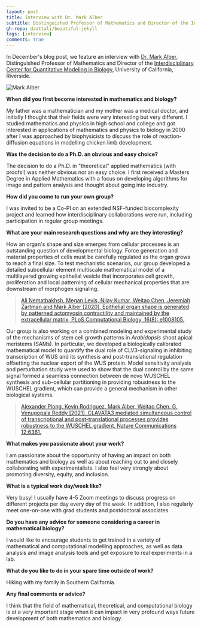 ```yaml
---
layout: post
title: Interview with Dr. Mark Alber
subtitle: Distinguished Professor of Mathematics and Director of the Interdisciplinary Center for Quantitative Modeling in Biology, University of California, Riverside
gh-repo: daattali/beautiful-jekyll
tags: [interview]
comments: true
---
```


In December's blog post, we feature an interview with [Dr. Mark Alber](https://profiles.ucr.edu/app/home/profile/malber), Distinguished Professor of Mathematics and Director of the [Interdisciplinary Center for Quantitative Modeling in Biology](https://icqmb.ucr.edu), University of California, Riverside.

<img src="https://smb-celldevbio.github.io/uploads/blog_images/albert/ImageAlber.jpg" alt="Mark Alber" style="display: block; margin-left: auto; margin-right: auto;" />

**When did you first become interested in mathematics and biology?**

My father was a mathematician and my mother was a medical doctor, and initially I thought that
their fields were very interesting but very different. I studied mathematics and physics in high school and college and got interested in applications of mathematics and physics to biology in 2000 after I was approached by biophysicists to discuss the role of reaction-diffusion equations in modelling chicken limb development.

**Was the decision to do a Ph.D. an obvious and easy choice?**

The decision to do a Ph.D. in "theoretical" applied mathematics (with proofs!) was neither obvious nor an easy choice. I first received a Masters Degree in Applied Mathematics with a focus on developing algorithms for image and pattern analysis and thought about going into industry.  

**How did you come to run your own group?**

I was invited to be a Co-PI on an extended NSF-funded biocomplexity project and learned how interdisciplinary collaborations were run, including participation in regular group meetings. 

**What are your main research questions and why are they interesting?**

How an organ's shape and size emerges from cellular processes is an outstanding question of developmental biology.  Force generation and material properties of cells must be carefully regulated as the organ grows to reach a final size. To test mechanistic scenarios, our group developed a detailed subcellular element multiscale mathematical model of a multilayered growing epithelial vesicle that incorporates cell growth, proliferation and local patterning of cellular mechanical properties that are downstream of morphogen signaling.

> [Ali Nematbakhsh, Megan Levis, Nilay Kumar, Weitao Chen, Jeremiah Zartman and Mark Alber [2020], Epithelial organ shape is generated by patterned actomyosin contractility and maintained by the extracellular matrix, PLoS Computational Biology, 16(8): e1008105.](https://doi.org/10.1371/journal.pcbi.1008105)

Our group is also working on a combined modeling and experimental study of the mechanisms of stem cell growth patterns in _Arabidopsis_ shoot apical meristems (SAMs). In particular, we developed a biologically calibrated mathematical model to quantify the dual role of CLV3-signaling in inhibiting transcription of WUS and its synthesis and post-translational regulation offsetting the nuclear export of the WUS protein. Model sensitivity analysis and perturbation study were used to show that the dual control by the same signal formed a seamless connection between de novo WUSCHEL synthesis and sub-cellular partitioning in providing robustness to the WUSCHEL gradient, which can provide a general mechanism in other biological systems. 
 
> [Alexander Plong, Kevin Rodriguez, Mark Alber, Weitao Chen, G. Venugopala Reddy [2021], CLAVATA3 mediated simultaneous control of transcriptional and post-translational processes provides robustness to the WUSCHEL gradient, Nature Communications 12:6361.](https://doi.org/10.1038/s41467-021-26586-0)

**What makes you passionate about your work?**

I am passionate about the opportunity of having an impact on both mathematics and biology as well as about reaching out to and closely collaborating with experimentalists. I also feel very strongly about promoting diversity, equity, and inclusion.

**What is a typical work day/week like?**

Very busy! I usually have 4-5 Zoom meetings to discuss progress on different projects per day every day of the week. In addition, I also regularly meet one-on-one with grad students and postdoctoral associates.

**Do you have any advice for someone considering a career in mathematical biology?**

I would like to encourage students to get trained in a variety of mathematical and computational modelling approaches, as well as data analysis and image analysis tools and get exposure to real experiments in a lab.

**What do you like to do in your spare time outside of work?**

Hiking with my family in Southern California.

**Any final comments or advice?**

I think that the field of mathematical, theoretical, and computational biology is at a very important stage when it can impact in very profound ways future development of both mathematics and biology. 
